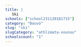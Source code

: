 ```yaml
---
title: |
   Ski
schools: ["school231120181715"]
category: "Βουνό"
slug: "ski"
slugCategory: "athlimata-vounou"
schoolscount: "1"
---
```



